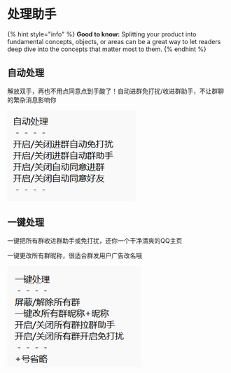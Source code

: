 # 处理助手

{% hint style="info" %}
**Good to know:** Splitting your product into fundamental concepts, objects, or areas can be a great way to let readers deep dive into the concepts that matter most to them.
{% endhint %}

## 自动处理

解放双手，再也不用点同意点到手酸了！自动进群免打扰/收进群助手，不让群聊的繁杂消息影响你

![](<../.gitbook/assets/image (15).png>)

## 一键处理

一键把所有群收进群助手或免打扰，还你一个干净清爽的QQ主页

一键更改所有群昵称，很适合群发用户广告改名哦

![](<../.gitbook/assets/image (9) (2).png>)

